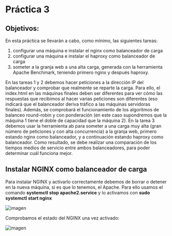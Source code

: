 # Práctica 3

## Objetivos:
En esta práctica se llevarán a cabo, como mínimo, las siguientes tareas:
1. configurar una máquina e instalar el nginx como balanceador de carga
2. configurar una máquina e instalar el haproxy como balanceador de carga
3. someter a la granja web a una alta carga, generada con la herramienta Apache Benchmark, teniendo primero nginx y después haproxy.

En las tareas 1 y 2 debemos hacer peticiones a la dirección IP del balanceador y comprobar que realmente se reparte la carga. Para ello, el index.html en las máquinas finales deben ser diferentes para ver cómo las respuestas que recibimos al hacer varias peticiones son diferentes (eso indicará que el balanceador deriva tráfico a las máquinas servidoras finales). Además, se comprobará el funcionamiento de los algoritmos de balanceo round-robin y con ponderación (en este caso supondremos que la máquina 1 tiene el doble de capacidad que la máquina 2).
En la tarea 3 debemos usar la herramienta ab para someter a una carga muy alta (gran número de peticiones y con alta concurrencia) a la granja web, primero estando nginx como balanceador, y a continuación estando haproxy como balanceador. Como resultado, se debe realizar una comparación de los tiempos medios de servicio entre ambos balanceadores, para poder determinar cuál funciona mejor.

## Instalar NGINX como balanceador de carga
Para instalar NGINX y activarlo correctamente debemos de borrar o detener en la nueva máquina, si es que lo tenemos, el Apache.
Para ello usamos el comando **systemctl stop apache2.service**
y lo activamos con **sudo systemctl start nginx**

![imagen]()

Comprobamos el estado del NGINX una vez activado:

![imagen]()



